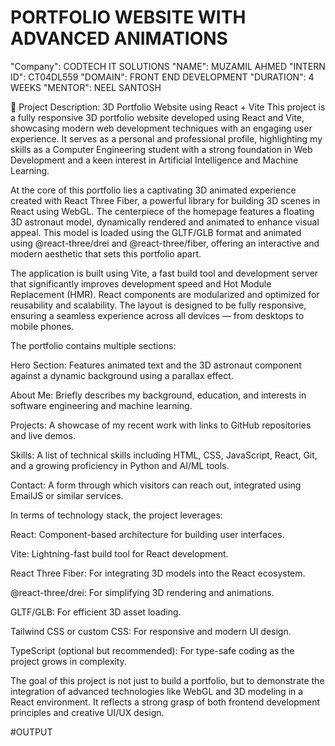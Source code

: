 # PORTFOLIO WEBSITE WITH ADVANCED ANIMATIONS
"Company": CODTECH IT SOLUTIONS
"NAME": MUZAMIL AHMED
"INTERN ID": CT04DL559
"DOMAIN": FRONT END DEVELOPMENT
"DURATION": 4 WEEKS
"MENTOR": NEEL SANTOSH


🎯 Project Description: 3D Portfolio Website using React + Vite
This project is a fully responsive 3D portfolio website developed using React and Vite, showcasing modern web development techniques with an engaging user experience. It serves as a personal and professional profile, highlighting my skills as a Computer Engineering student with a strong foundation in Web Development and a keen interest in Artificial Intelligence and Machine Learning.

At the core of this portfolio lies a captivating 3D animated experience created with React Three Fiber, a powerful library for building 3D scenes in React using WebGL. The centerpiece of the homepage features a floating 3D astronaut model, dynamically rendered and animated to enhance visual appeal. This model is loaded using the GLTF/GLB format and animated using @react-three/drei and @react-three/fiber, offering an interactive and modern aesthetic that sets this portfolio apart.

The application is built using Vite, a fast build tool and development server that significantly improves development speed and Hot Module Replacement (HMR). React components are modularized and optimized for reusability and scalability. The layout is designed to be fully responsive, ensuring a seamless experience across all devices — from desktops to mobile phones.

The portfolio contains multiple sections:

Hero Section: Features animated text and the 3D astronaut component against a dynamic background using a parallax effect.

About Me: Briefly describes my background, education, and interests in software engineering and machine learning.

Projects: A showcase of my recent work with links to GitHub repositories and live demos.

Skills: A list of technical skills including HTML, CSS, JavaScript, React, Git, and a growing proficiency in Python and AI/ML tools.

Contact: A form through which visitors can reach out, integrated using EmailJS or similar services.

In terms of technology stack, the project leverages:

React: Component-based architecture for building user interfaces.

Vite: Lightning-fast build tool for React development.

React Three Fiber: For integrating 3D models into the React ecosystem.

@react-three/drei: For simplifying 3D rendering and animations.

GLTF/GLB: For efficient 3D asset loading.

Tailwind CSS or custom CSS: For responsive and modern UI design.

TypeScript (optional but recommended): For type-safe coding as the project grows in complexity.

The goal of this project is not just to build a portfolio, but to demonstrate the integration of advanced technologies like WebGL and 3D modeling in a React environment. It reflects a strong grasp of both frontend development principles and creative UI/UX design.


#OUTPUT










